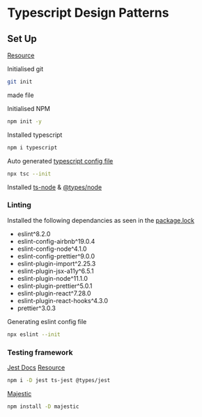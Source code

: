 # Typescript Design Patterns

## Set Up

[Resource](https://www.youtube.com/watch?v=zRo2tvQpus8)

Initialised git

```bash
git init
```

made file

Initialised NPM

```bash
npm init -y
```

Installed typescript

```bash
npm i typescript
```

Auto generated [typescript config file](./tsconfig.json)

```bash
npx tsc --init
```

Installed [ts-node](https://www.npmjs.com/package/ts-node) & [@types/node]()

### Linting

Installed the following dependancies as seen in the [package.lock](./package-lock.json)

- eslint^8.2.0
- eslint-config-airbnb^19.0.4
- eslint-config-node^4.1.0
- eslint-config-prettier^9.0.0
- eslint-plugin-import^2.25.3
- eslint-plugin-jsx-a11y^6.5.1
- eslint-plugin-node^11.1.0
- eslint-plugin-prettier^5.0.1
- eslint-plugin-react^7.28.0
- eslint-plugin-react-hooks^4.3.0
- prettier^3.0.3

Generating eslint config file

```bash
npx eslint --init
```

### Testing framework

[Jest Docs]()
[Resource](https://blog.logrocket.com/testing-typescript-apps-using-jest/)

```bash
npm i -D jest ts-jest @types/jest
```

[Majestic]()

```bash
npm install -D majestic
```
